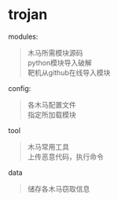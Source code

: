 # trojan
modules:<br>
> 木马所需模块源码<br>
> python模块导入破解<br>
> 靶机从github在线导入模块<br>

config:<br>
> 各木马配置文件<br>
> 指定所加载模块<br>

tool<br>
> 木马常用工具<br>
> 上传恶意代码，执行命令<br>

data<br>
> 储存各木马窃取信息<br>


